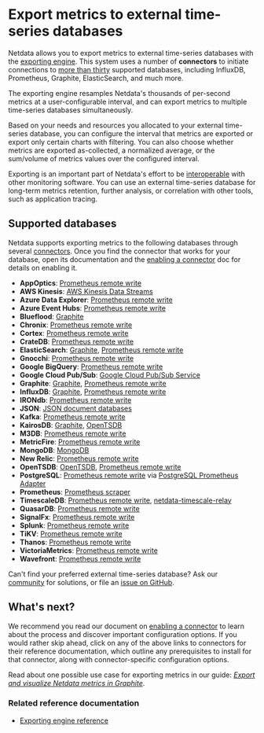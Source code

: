 <!--
title: "Export metrics to external time-series databases"
description: "Use the exporting engine to send Netdata metrics to popular external time series databases for long-term storage or further analysis."
custom_edit_url: "https://github.com/netdata/netdata/edit/master/docs/export/external-databases.md"
sidebar_label: "Export metrics to external time-series databases"
learn_status: "Published"
learn_topic_type: "Concepts"
learn_rel_path: "Concepts"
-->

# Export metrics to external time-series databases

Netdata allows you to export metrics to external time-series databases with the [exporting
engine](/exporting/README.md). This system uses a number of **connectors** to initiate connections to [more than
thirty](#supported-databases) supported databases, including InfluxDB, Prometheus, Graphite, ElasticSearch, and much
more. 

The exporting engine resamples Netdata's thousands of per-second metrics at a user-configurable interval, and can export
metrics to multiple time-series databases simultaneously.

Based on your needs and resources you allocated to your external time-series database, you can configure the interval
that metrics are exported or export only certain charts with filtering. You can also choose whether metrics are exported
as-collected, a normalized average, or the sum/volume of metrics values over the configured interval.

Exporting is an important part of Netdata's effort to be [interoperable](/docs/overview/netdata-monitoring-stack.md)
with other monitoring software. You can use an external time-series database for long-term metrics retention, further
analysis, or correlation with other tools, such as application tracing.

## Supported databases

Netdata supports exporting metrics to the following databases through several
[connectors](/exporting/README.md#features). Once you find the connector that works for your database, open its
documentation and the [enabling a connector](/docs/export/enable-connector.md) doc for details on enabling it.

-   **AppOptics**: [Prometheus remote write](/exporting/prometheus/remote_write/README.md)
-   **AWS Kinesis**: [AWS Kinesis Data Streams](/exporting/aws_kinesis/README.md)
-   **Azure Data Explorer**: [Prometheus remote write](/exporting/prometheus/remote_write/README.md)
-   **Azure Event Hubs**: [Prometheus remote write](/exporting/prometheus/remote_write/README.md)
-   **Blueflood**: [Graphite](/exporting/graphite/README.md)
-   **Chronix**: [Prometheus remote write](/exporting/prometheus/remote_write/README.md)
-   **Cortex**: [Prometheus remote write](/exporting/prometheus/remote_write/README.md)
-   **CrateDB**: [Prometheus remote write](/exporting/prometheus/remote_write/README.md)
-   **ElasticSearch**: [Graphite](/exporting/graphite/README.md), [Prometheus remote
    write](/exporting/prometheus/remote_write/README.md)
-   **Gnocchi**: [Prometheus remote write](/exporting/prometheus/remote_write/README.md)
-   **Google BigQuery**: [Prometheus remote write](/exporting/prometheus/remote_write/README.md)
-   **Google Cloud Pub/Sub**: [Google Cloud Pub/Sub Service](/exporting/pubsub/README.md)
-   **Graphite**: [Graphite](/exporting/graphite/README.md), [Prometheus remote
    write](/exporting/prometheus/remote_write/README.md)
-   **InfluxDB**: [Graphite](/exporting/graphite/README.md), [Prometheus remote
    write](/exporting/prometheus/remote_write/README.md)
-   **IRONdb**: [Prometheus remote write](/exporting/prometheus/remote_write/README.md)
-   **JSON**: [JSON document databases](/exporting/json/README.md)
-   **Kafka**: [Prometheus remote write](/exporting/prometheus/remote_write/README.md)
-   **KairosDB**: [Graphite](/exporting/graphite/README.md), [OpenTSDB](/exporting/opentsdb/README.md)
-   **M3DB**: [Prometheus remote write](/exporting/prometheus/remote_write/README.md)
-   **MetricFire**: [Prometheus remote write](/exporting/prometheus/remote_write/README.md)
-   **MongoDB**: [MongoDB](/exporting/mongodb/README.md)
-   **New Relic**: [Prometheus remote write](/exporting/prometheus/remote_write/README.md)
-   **OpenTSDB**: [OpenTSDB](/exporting/opentsdb/README.md), [Prometheus remote
    write](/exporting/prometheus/remote_write/README.md)
-   **PostgreSQL**: [Prometheus remote write](/exporting/prometheus/remote_write/README.md)
    via [PostgreSQL Prometheus Adapter](https://github.com/CrunchyData/postgresql-prometheus-adapter)
-   **Prometheus**: [Prometheus scraper](/exporting/prometheus/README.md)
-   **TimescaleDB**: [Prometheus remote write](/exporting/prometheus/remote_write/README.md),
    [netdata-timescale-relay](/exporting/TIMESCALE.md)
-   **QuasarDB**: [Prometheus remote write](/exporting/prometheus/remote_write/README.md)
-   **SignalFx**: [Prometheus remote write](/exporting/prometheus/remote_write/README.md)
-   **Splunk**: [Prometheus remote write](/exporting/prometheus/remote_write/README.md)
-   **TiKV**: [Prometheus remote write](/exporting/prometheus/remote_write/README.md)
-   **Thanos**: [Prometheus remote write](/exporting/prometheus/remote_write/README.md)
-   **VictoriaMetrics**: [Prometheus remote write](/exporting/prometheus/remote_write/README.md)
-   **Wavefront**: [Prometheus remote write](/exporting/prometheus/remote_write/README.md)

Can't find your preferred external time-series database? Ask our [community](https://community.netdata.cloud/) for
solutions, or file an [issue on
GitHub](https://github.com/netdata/netdata/issues/new?assignees=&labels=bug%2Cneeds+triage&template=BUG_REPORT.yml).

## What's next?

We recommend you read our document on [enabling a connector](/docs/export/enable-connector.md) to learn about the
process and discover important configuration options. If you would rather skip ahead, click on any of the above links to
connectors for their reference documentation, which outline any prerequisites to install for that connector, along with
connector-specific configuration options.

Read about one possible use case for exporting metrics in our guide: [_Export and visualize Netdata metrics in
Graphite_](/docs/guides/export/export-netdata-metrics-graphite.md).

### Related reference documentation

-   [Exporting engine reference](/exporting/README.md)


